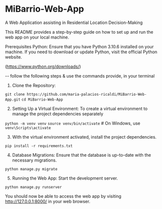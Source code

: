 # MiBarrio-Web-App
A Web Application assisting in Residential Location Decision-Making

This README provides a step-by-step guide on how to set up and run the web app on your local machine.


Prerequisites
Python: Ensure that you have Python 3.10.6 installed on your machine. If you need to download or update Python, visit the official Python website.

(https://www.python.org/downloads/)


-- follow the following steps & use the commands provide, in your terminal

1. Clone the Repository:

`git clone https://github.com/maria-palacios-ricaldi/MiBarrio-Web-App.git`
`cd MiBarrio-Web-App`

2. Setting Up a Virtual Environment:
To create a virtual environment to manage the project dependencies separately

`python -m venv venv`
`source venv/bin/activate`  # On Windows, use `venv\Scripts\activate`

3. With the virtual environment activated, install the project dependencies.

`pip install -r requirements.txt`

4. Database Migrations:
Ensure that the database is up-to-date with the necessary migrations.

`python manage.py migrate`

5. Running the Web App:
Start the development server.

`python manage.py runserver`


You should now be able to access the web app by visiting http://127.0.0.1:8000/ in your web browser.
